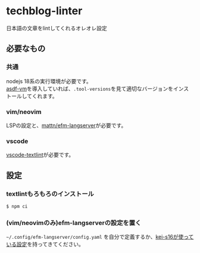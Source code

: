# techblog-linter
日本語の文章をlintしてくれるオレオレ設定

## 必要なもの
### 共通
nodejs 18系の実行環境が必要です。  
[asdf-vm](https://asdf-vm.com/)を導入していれば、`.tool-versions`を見て適切なバージョンをインストールしてくれます。

### vim/neovim
LSPの設定と、[mattn/efm-langserver](https://github.com/mattn/efm-langserver)が必要です。

### vscode
[vscode-textlint](https://marketplace.visualstudio.com/items?itemName=taichi.vscode-textlint)が必要です。

## 設定
### textlintもろもろのインストール
```sh
$ npm ci
```

### (vim/neovimのみ)efm-langserverの設定を置く
`~/.config/efm-langserver/config.yaml` を自分で定義するか、[kei-s16が使っている設定](https://raw.githubusercontent.com/kei-s16/dotfiles/master/.config/efm-langserver/config.yaml)を持ってきてください。
